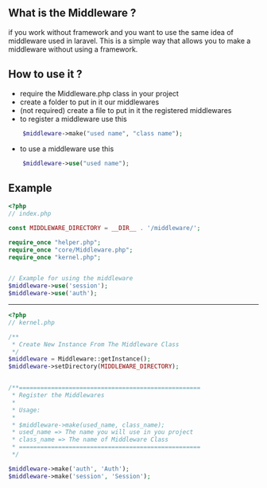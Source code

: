 ## What is the Middleware ?
if you work without framework and you want to use the same idea of middleware used in laravel. This is a simple way that allows you to make a middleware without using a framework.

## How to use it ?
- require the Middleware.php class in your project
- create a folder to put in it our middlewares
- (not required) create a file to put in it the registered middlewares
- to register a middleware use this
```php
	$middleware->make("used name", "class name");
```
- to use a middleware use this
```php
	$middleware->use("used name");
```

## Example
```php
<?php
// index.php

const MIDDLEWARE_DIRECTORY = __DIR__ . '/middleware/';

require_once "helper.php";
require_once "core/Middleware.php";
require_once "kernel.php";


// Example for using the middleware
$middleware->use('session');
$middleware->use('auth');
```

<hr>

```php
<?php
// kernel.php

/**
 * Create New Instance From The Middleware Class
 */
$middleware = Middleware::getInstance();
$middleware->setDirectory(MIDDLEWARE_DIRECTORY);


/**===================================================
 * Register the Middlewares
 * 
 * Usage:
 * 
 * $middleware->make(used_name, class_name);
 * used_name => The name you will use in you project
 * class_name => The name of Middleware Class
 * ===================================================
 */

$middleware->make('auth', 'Auth');
$middleware->make('session', 'Session');
```
